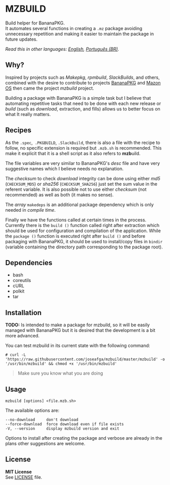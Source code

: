 MZBUILD
==========
Build helper for BananaPKG.  
It automates several functions in creating a `.mz` package avoiding unnecessary repetition and making it easier to maintain the package in future updates.

*Read this in other languages: [English](README.md), [Português (BR)](README.pt-BR.md).*

Why?
----------
Inspired by projects such as *Makepkg*, *rpmbuild*, *SlackBuilds*, and others, combined with the desire to contribute to projects [BananaPKG](https://bananapkg.github.io/) and [Mazon OS](https://github.com/mazonos/) then came the project *mzbuild* project.

Building a package with BananaPKG is a simple task but I believe that automating repetitive tasks that need to be done with each new release or *build* (such as *download*, extraction, and fills) allows us to better focus on what It really matters.

Recipes
----------
As the `.spec`,` .PKGBUILD`, `.SlackBuild`, there is also a file with the recipe to follow, no specific extension is required but `.mzb.sh` is recommended. This make it explicit that it is a shell script as it also refers to **mzb**uild.

The file variables are very similar to BananaPKG's *desc* file and have very suggestive names which I believe needs no explanation.

The *checksum* to check *download* integrity can be done using either *md5* (`CHECKSUM_MD5`) or *sha256* (`CHECKSUM_SHA256`) just set the sum value in the referent variable. It is also possible not to use either *checksum* (not recommended) as well as both (it makes no sense).

The *array* `makedeps` is an additional package dependency which is only needed in *compile time*.

Finally we have the functions called at certain times in the process. Currently there is the `build ()` function called right after extraction which should be used for configuration and compilation of the application. While the `package ()` function is executed right after `build ()` and before packaging with BananaPKG, it should be used to install/copy files in `bindir` (variable containing the directory path corresponding to the package root).

Dependencies
----------
- bash
- coreutils
- cURL
- polkit
- tar

Installation
----------
**TODO:** Is intended to make a package for mzbuild, so it will be easily managed with BananaPKG but it is desired that the development is a bit more advanced.

You can test mzbuild in its current state with the following command:

    # curl -L 'https://raw.githubusercontent.com/joseafga/mzbuild/master/mzbuild' -o '/usr/bin/mzbuild' && chmod +x '/usr/bin/mzbuild'

> Make sure you know what you are doing

Usage
------
    mzbuild [options] <file.mzb.sh>

The available options are:

    --no-download     don't download
    --force-download  force download even if file exists
    -V, --version     display mzbuild version and exit

Options to install after creating the package and verbose are already in the plans other suggestions are welcome.

License
------
**MIT License**  
See [LICENSE](LICENSE) file.
